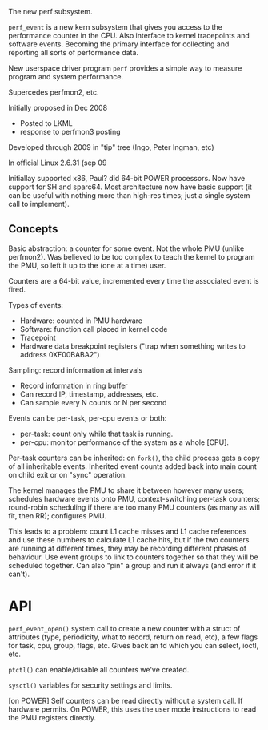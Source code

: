 ---
---

The new perf subsystem.

`perf_event` is a new kern subsystem that gives you access to the performance
counter in the CPU. Also interface to kernel tracepoints and software events.
Becoming the primary interface for collecting and reporting all sorts of
performance data.

New userspace driver program `perf` provides a simple way to measure program
and system performance.

Supercedes perfmon2, etc.

Initially proposed in Dec 2008

- Posted to LKML
- response to perfmon3 posting

Developed through 2009 in "tip" tree (Ingo, Peter Ingman, etc)

In official Linux 2.6.31 (sep 09

Initiallay supported x86, Paul? did 64-bit POWER processors. Now have support
for SH and sparc64. Most architecture now have basic support (it can be useful
with nothing more than high-res times; just a single system call to
implement).

Concepts
--------

Basic abstraction: a counter for some event. Not the whole PMU (unlike
perfmon2). Was believed to be too complex to teach the kernel to program the
PMU, so left it up to the (one at a time) user.

Counters are a 64-bit value, incremented every time the associated event is
fired.

Types of events:

* Hardware: counted in PMU hardware
* Software: function call placed in kernel code
* Tracepoint
* Hardware data breakpoint registers ("trap when something writes to address
  0XF00BABA2")

Sampling: record information at intervals

* Record information in ring buffer
* Can record IP, timestamp, addresses, etc.
* Can sample every N counts or N per second

Events can be per-task, per-cpu events or both:

* per-task: count only while that task is running.
* per-cpu: monitor performance of the system as a whole [CPU].

Per-task counters can be inherited: on `fork()`, the child process gets a copy
of all inheritable events. Inherited event counts added back into main count
on child exit or on "sync" operation.

The kernel manages the PMU to share it between however many users; schedules
hardware events onto PMU, context-switching per-task counters; round-robin
scheduling if there are too many PMU counters (as many as will fit, then RR);
configures PMU.

This leads to a problem: count L1 cache misses and L1 cache references and use
these numbers to calculate L1 cache hits, but if the two counters are running
at different times, they may be recording different phases of behaviour. Use
event groups to link to counters together so that they will be scheduled
together. Can also "pin" a group and run it always (and error if it can't).

API
===

`perf_event_open()` system call to create a new counter with a struct of
attributes (type, periodicity, what to record, return on read, etc), a few
flags for task, cpu, group, flags, etc. Gives back an fd which you can select,
ioctl, etc.

`ptctl()` can enable/disable all counters we've created.

`sysctl()` variables for security settings and limits.

[on POWER] Self counters can be read directly without a system call. If
hardware permits. On POWER, this uses the user mode instructions to read the
PMU registers directly.